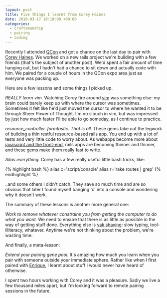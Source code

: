 ```yaml
---
layout: post
title: Five things I learnt from Corey Haines
date: 2010-03-17 10:18:00 +00:00
categories:
  - craftsmanship
  - pairing
  - coding
---
```

Recently I attended [QCon](http://qconlondon.com) and got a chance on the last day to pair with [Corey Haines](http://coreyhaines.com). We worked on a new rails project we're building with a few friends (that's the subject of another post). We'd spent a fair amount of time hanging out, but I hadn't had a chance to sit down and actually code with him. We paired for a couple of hours in the QCon expo area just as everyone was packing up.

Here are a few lessons and some things I picked up.

*REALLY learn vim.* Watching Corey fire around [vim](http://vim.org) was something else: my brain could barely keep up with where the cursor was sometimes. Sometimes it felt like he'd just moved the cursor to where he wanted it to be through Sheer Power of Thought. I'm no slouch in vim, but was impressed by just how much faster I'll be able to go someday, as I continue to practice.

*resource_controller. formtastic. That is all.* These gems take out the legwork of building a thin restful resource-based rails app. You end up with a lot of tests and very little code to worry about. As webapps become more about [javascript and the front-end](/2009/12/rip-web-1-0/), rails apps are becoming thinner and thinner, and these gems make them really fast to write.

*Alias everything.* Corey has a few really useful little bash tricks, like:

{% highlight bash %}
alias c='script/console'
alias r='rake routes | grep'
{% endhighlight %}

..and some others I didn't catch. They save so much time and are so obvious that later I found myself banging 'c' into a console and wondering why it doesn't work. 

The summary of these lessons is another more general one:

*Work to remove whatever constrains you from getting the computer to do what you want.* We need to ensure that there is as little as possible in the way of getting stuff done. Everything else is [yak shaving](http://en.wikpedia.org/wiki/Yak_Shaving): slow typing, tool-illiteracy, whatever. Anytime we're not thinking about the problem, we're wasting time.

And finally, a meta-lesson:

*Extend your pairing gene pool.* It's amazing how much you learn when you pair with someone outside your immediate sphere. Rather like when I first paired with [Enrique](http://blog.nexwerk.com), I learnt about stuff I would never have heard of otherwise. 

I spent two hours working with Corey and it was a pleasure. Sadly we live a few thousand miles apart, but I'm looking forward to remote pairing sessions in the future.
